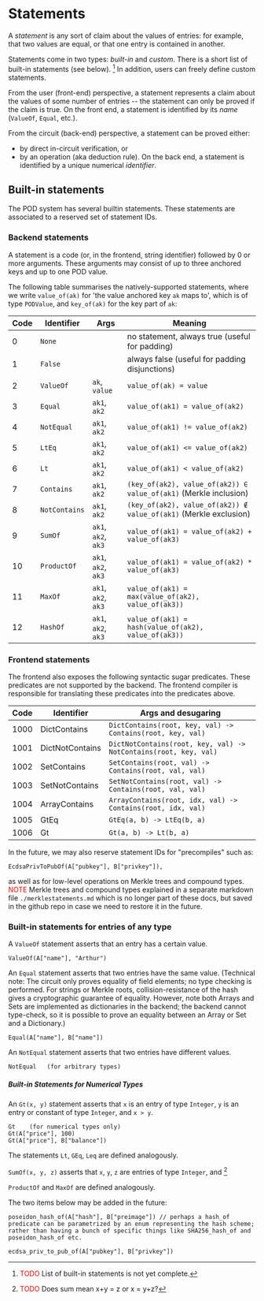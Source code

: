 # Statements

A _statement_ is any sort of claim about the values of entries: for example, that two values are equal, or that one entry is contained in another.

Statements come in two types: _built-in_ and _custom_.  There is a short list of built-in statements (see below). [^builtin]
In addition, users can freely define custom statements.

From the user (front-end) perspective, a statement represents a claim about the values of some number of entries -- the statement can only be proved if the claim is true.  On the front end, a statement is identified by its _name_ (`ValueOf`, `Equal`, etc.).

From the circuit (back-end) perspective, a statement can be proved either:
- by direct in-circuit verification, or
- by an operation (aka deduction rule).
On the back end, a statement is identified by a unique numerical _identifier_.

## Built-in statements

The POD system has several builtin statements. These statements are associated to a reserved set of statement IDs.

### Backend statements

A statement is a code (or, in the frontend, string identifier) followed by 0 or more arguments. These arguments may consist of up to three anchored keys and up to one POD value.

The following table summarises the natively-supported statements, where we write `value_of(ak)` for 'the value anchored key `ak` maps to', which is of type `PODValue`, and `key_of(ak)` for the key part of `ak`:

| Code | Identifier    | Args                | Meaning                                                           |
|------|---------------|---------------------|-------------------------------------------------------------------|
| 0    | `None`        |                     | no statement, always true (useful for padding)                    |
| 1    | `False`       |                     | always false (useful for padding disjunctions)                    |
| 2    | `ValueOf`     | `ak`, `value`       | `value_of(ak) = value`                                            |
| 3    | `Equal`          | `ak1`, `ak2`        | `value_of(ak1) = value_of(ak2)`                                   |
| 4    | `NotEqual`         | `ak1`, `ak2`        | `value_of(ak1) != value_of(ak2)`                                  |
| 5    | `LtEq`          | `ak1`, `ak2`        | `value_of(ak1) <= value_of(ak2)`                                   |
| 6    | `Lt`         | `ak1`, `ak2`        | `value_of(ak1) < value_of(ak2)`                                  |
| 7    | `Contains`    | `ak1`, `ak2`        | `(key_of(ak2), value_of(ak2)) ∈ value_of(ak1)` (Merkle inclusion) |
| 8    | `NotContains` | `ak1`, `ak2`        | `(key_of(ak2), value_of(ak2)) ∉ value_of(ak1)` (Merkle exclusion) |
| 9    | `SumOf`       | `ak1`, `ak2`, `ak3` | `value_of(ak1) = value_of(ak2) + value_of(ak3)`                   |
| 10   | `ProductOf`   | `ak1`, `ak2`, `ak3` | `value_of(ak1) = value_of(ak2) * value_of(ak3)`                   |
| 11   | `MaxOf`       | `ak1`, `ak2`, `ak3` | `value_of(ak1) = max(value_of(ak2), value_of(ak3))`               |
| 12   | `HashOf`      | `ak1`, `ak2`, `ak3` | `value_of(ak1) = hash(value_of(ak2), value_of(ak3))`              |

### Frontend statements

The frontend also exposes the following syntactic sugar predicates.  These predicates are not supported by the backend.  The frontend compiler is responsible for translating these predicates into the predicates above.

| Code | Identifier    | Args and desugaring                | 
|------|---------------|---------------------|
| 1000 | DictContains | `DictContains(root, key, val) -> Contains(root, key, val)` |
| 1001 | DictNotContains | `DictNotContains(root, key, val) -> NotContains(root, key, val)` |
| 1002 | SetContains | `SetContains(root, val) -> Contains(root, val, val)` |
| 1003 | SetNotContains | `SetNotContains(root, val) -> Contains(root, val, val)` |
| 1004 | ArrayContains | `ArrayContains(root, idx, val) -> Contains(root, idx, val)` |
| 1005 | GtEq | `GtEq(a, b) -> LtEq(b, a)`|
| 1006 | Gt | `Gt(a, b) -> Lt(b, a)` |


In the future, we may also reserve statement IDs for "precompiles" such as:
```
EcdsaPrivToPubOf(A["pubkey"], B["privkey"]),
```
as well as for low-level operations on Merkle trees and compound types.
<font color="red">NOTE</font> Merkle trees and compound types explained in a separate markdown file `./merklestatements.md` which is no longer part of these docs, but saved in the github repo in case we need to restore it in the future.

### Built-in statements for entries of any type

A ```ValueOf``` statement asserts that an entry has a certain value.
```
ValueOf(A["name"], "Arthur") 
```

An ```Equal``` statement asserts that two entries have the same value.  (Technical note: The circuit only proves equality of field elements; no type checking is performed.  For strings or Merkle roots, collision-resistance of the hash gives a cryptographic guarantee of equality.  However, note both Arrays and Sets are implemented as dictionaries in the backend; the backend cannot type-check, so it is possible to prove an equality between an Array or Set and a Dictionary.)
```
Equal(A["name"], B["name"])
```

An ```NotEqual``` statement asserts that two entries have different values.
```
NotEqual   (for arbitrary types)
```

##### Built-in Statements for Numerical Types
An ```Gt(x, y)``` statement asserts that ```x``` is an entry of type ```Integer```, ```y``` is an entry or constant of type ```Integer```, and ```x > y```.
```
Gt    (for numerical types only)
Gt(A["price"], 100)
Gt(A["price"], B["balance"])
```

The statements ```Lt```, ```GEq```, ```Leq``` are defined analogously.

```SumOf(x, y, z)``` asserts that ```x```, ```y```, ```z``` are entries of type ```Integer```, and [^fillsum]

```ProductOf``` and ```MaxOf``` are defined analogously.

The two items below may be added in the future:
```
poseidon_hash_of(A["hash"], B["preimage"]) // perhaps a hash_of predicate can be parametrized by an enum representing the hash scheme; rather than having a bunch of specific things like SHA256_hash_of and poseidon_hash_of etc.
```

```
ecdsa_priv_to_pub_of(A["pubkey"], B["privkey"])
```



[^builtin]: <font color="red">TODO</font> List of built-in statements is not yet complete.

[^fillsum]: <font color="red">TODO</font> Does sum mean x+y = z or x = y+z?
